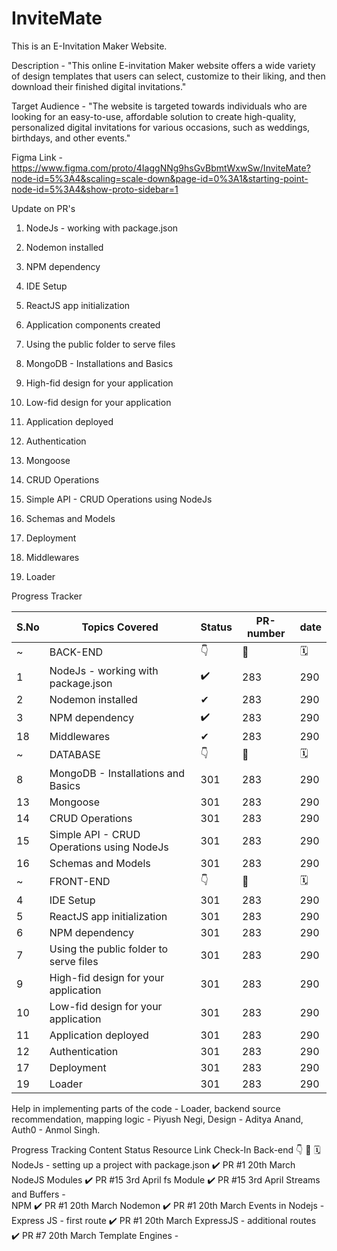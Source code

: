 # InviteMate

This is an E-Invitation Maker Website.

Description - "This online E-invitation Maker website offers a wide variety of design templates that users can select, customize to their liking, and then download their finished digital invitations."

Target Audience - "The website is targeted towards individuals who are looking for an easy-to-use, affordable solution to create high-quality, personalized digital invitations for various occasions, such as weddings, birthdays, and other events." 


Figma Link - https://www.figma.com/proto/4IaggNNg9hsGvBbmtWxwSw/InviteMate?node-id=5%3A4&scaling=scale-down&page-id=0%3A1&starting-point-node-id=5%3A4&show-proto-sidebar=1

Update on PR's

1. NodeJs - working with package.json

2. Nodemon installed

3. NPM dependency

4. IDE Setup

5. ReactJS app initialization

6. Application components created

7. Using the public folder to serve files

8. MongoDB - Installations and Basics

9. High-fid design for your application

10. Low-fid design for your application

11. Application deployed

12. Authentication

13. Mongoose 

14. CRUD Operations

15. Simple API - CRUD Operations using NodeJs

16. Schemas and Models

17. Deployment

18. Middlewares

19. Loader

Progress Tracker

 S.No | Topics Covered| Status | PR-number | date |
--- | --- | --- | --- | --- |
 ~ | BACK-END | 👇 |	🔗	| 🗓️ |
 1 | NodeJs - working with package.json | ✔️ | 283 | 290 |
 2 | Nodemon installed | ✔ | 283 | 290 |
 3 | NPM dependency | ✔️ | 283 | 290 |
 18 | Middlewares | ✔ | 283 | 290 |
 ~ | DATABASE | 👇 |	🔗	| 🗓️ |
 8 | MongoDB - Installations and Basics | 301 | 283 | 290 |
 13 | Mongoose | 301 | 283 | 290 |
 14 | CRUD Operations | 301 | 283 | 290 |
 15 | Simple API - CRUD Operations using NodeJs | 301 | 283 | 290 |
 16 | Schemas and Models | 301 | 283 | 290 |
 ~ | FRONT-END | 👇 |	🔗	| 🗓️ |
 4 | IDE Setup | 301 | 283 | 290 |
 5 | ReactJS app initialization | 301 | 283 | 290 |
 6 | NPM dependency | 301 | 283 | 290 |
 7 | Using the public folder to serve files | 301 | 283 | 290 |
 9 | High-fid design for your application | 301 | 283 | 290 |
 10 | Low-fid design for your application | 301 | 283 | 290 |
 11 | Application deployed | 301 | 283 | 290 |
 12 | Authentication | 301 | 283 | 290 |
 17 | Deployment | 301 | 283 | 290 |
 19 | Loader | 301 | 283 | 290 |





 

Help in implementing parts of the code  -
Loader, backend source recommendation, mapping logic - Piyush Negi,
Design - Aditya Anand,
Auth0 - Anmol Singh.

Progress Tracking
Content	Status	Resource Link	Check-In
Back-end	👇	🔗	🗓️
NodeJs - setting up a project with package.json	✔️	PR #1	20th March
NodeJS Modules	✔️	PR #15	3rd April
fs Module	✔️	PR #15	3rd April
Streams and Buffers		-	
NPM	✔️	PR #1	20th March
Nodemon	✔️	PR #1	20th March
Events in Nodejs		-	
Express JS - first route	✔️	PR #1	20th March
ExpressJS - additional routes	✔️	PR #7	20th March
Template Engines		-	




